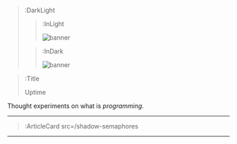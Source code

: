 > :DarkLight
> > :InLight
> >
> > ![banner](/img/cb-banner.svg)
>
> > :InDark
> >
> > ![banner](/img/cb-banner-dark.svg)

> :Title
>
> Uptime

Thought experiments on what is _programming_.

---

> :ArticleCard src=/shadow-semaphores

---

<!-- > :Author src=github -->

<!-- > :ToCPrevNext -->
